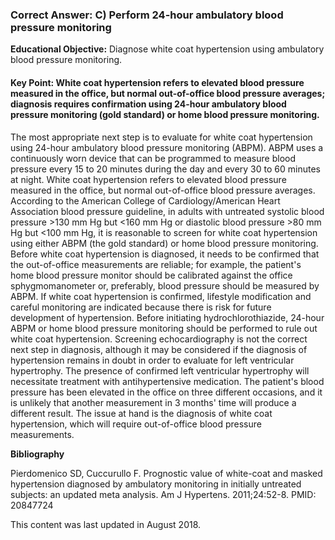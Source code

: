 
### Correct Answer: C) Perform 24-hour ambulatory blood pressure monitoring 

**Educational Objective:** Diagnose white coat hypertension using ambulatory blood pressure monitoring.

#### **Key Point:** White coat hypertension refers to elevated blood pressure measured in the office, but normal out-of-office blood pressure averages; diagnosis requires confirmation using 24-hour ambulatory blood pressure monitoring (gold standard) or home blood pressure monitoring.

The most appropriate next step is to evaluate for white coat hypertension using 24-hour ambulatory blood pressure monitoring (ABPM). ABPM uses a continuously worn device that can be programmed to measure blood pressure every 15 to 20 minutes during the day and every 30 to 60 minutes at night. White coat hypertension refers to elevated blood pressure measured in the office, but normal out-of-office blood pressure averages. According to the American College of Cardiology/American Heart Association blood pressure guideline, in adults with untreated systolic blood pressure >130 mm Hg but <160 mm Hg or diastolic blood pressure >80 mm Hg but <100 mm Hg, it is reasonable to screen for white coat hypertension using either ABPM (the gold standard) or home blood pressure monitoring. Before white coat hypertension is diagnosed, it needs to be confirmed that the out-of-office measurements are reliable; for example, the patient's home blood pressure monitor should be calibrated against the office sphygmomanometer or, preferably, blood pressure should be measured by ABPM. If white coat hypertension is confirmed, lifestyle modification and careful monitoring are indicated because there is risk for future development of hypertension.
Before initiating hydrochlorothiazide, 24-hour ABPM or home blood pressure monitoring should be performed to rule out white coat hypertension.
Screening echocardiography is not the correct next step in diagnosis, although it may be considered if the diagnosis of hypertension remains in doubt in order to evaluate for left ventricular hypertrophy. The presence of confirmed left ventricular hypertrophy will necessitate treatment with antihypertensive medication.
The patient's blood pressure has been elevated in the office on three different occasions, and it is unlikely that another measurement in 3 months' time will produce a different result. The issue at hand is the diagnosis of white coat hypertension, which will require out-of-office blood pressure measurements.

**Bibliography**

Pierdomenico SD, Cuccurullo F. Prognostic value of white-coat and masked hypertension diagnosed by ambulatory monitoring in initially untreated subjects: an updated meta analysis. Am J Hypertens. 2011;24:52-8. PMID: 20847724

This content was last updated in August 2018.